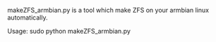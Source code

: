 makeZFS_armbian.py is a tool which make ZFS on your armbian linux automatically.

Usage:
sudo python makeZFS_armbian.py
